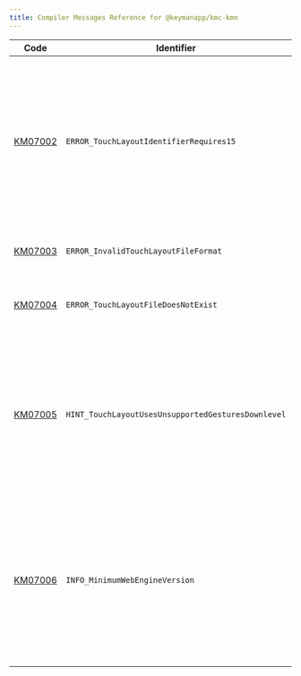 ```yaml
---
title: Compiler Messages Reference for @keymanapp/kmc-kmn
---
```


 Code | Identifier | Message
------|------------|---------
[KM07002](km07002) | `ERROR_TouchLayoutIdentifierRequires15` | Key "&lt;param&gt;" on "&lt;param&gt;", layer "&lt;param&gt;" \(&lt;param&gt;\) has a multi\-part identifier which requires version 15\.0 or newer\.
[KM07003](km07003) | `ERROR_InvalidTouchLayoutFileFormat` | Invalid touch layout file: &lt;param&gt;
[KM07004](km07004) | `ERROR_TouchLayoutFileDoesNotExist` | Touch layout file &lt;param&gt; does not exist
[KM07005](km07005) | `HINT_TouchLayoutUsesUnsupportedGesturesDownlevel` | The touch layout uses a flick or multi\-tap gesture on key &lt;param&gt;, which is only available on version 17\.0\+ of Keyman
[KM07006](km07006) | `INFO_MinimumWebEngineVersion` | The compiler has assigned a minimum web engine version of undefined based on features used in this keyboard
